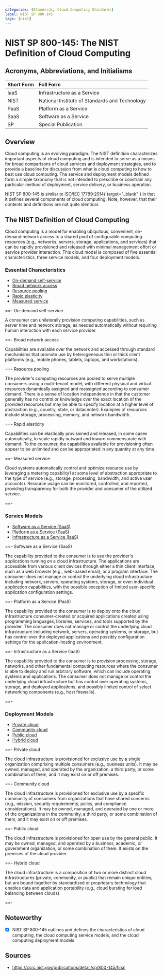 ```yaml
---
categories: [Standards, Cloud Computing Standards]
label: NIST SP 800-145
tags: [nist]
---
```


# NIST SP 800-145: The NIST Definition of Cloud Computing

## Acronyms, Abbreviations, and Initialisms

Short Form | Full Form
:--- | :---
IaaS | Infrastructure as a Service
NIST | National Institute of Standards and Technology
PaaS | Platform as a Service
SaaS | Software as a Service
SP | Special Publication

## Overview

Cloud computing is an evolving paradigm. The NIST definition characterizes important aspects of cloud computing and is intended to serve as a means for broad comparisons of cloud services and deployment strategies, and to provide a baseline for discussion from what is cloud computing to how to best use cloud computing. The service and deployment models defined form a simple taxonomy that is not intended to prescribe or constrain any particular method of deployment, service delivery, or business operation.

NIST SP 800-145 is similar to [ISO/IEC 17789:2014](/standards/iso-iec-17789-2014.md){ target="_blank" } in that it defines several components of cloud computing. Note, however, that their contents and definitions are not quite identical.

## The NIST Definition of Cloud Computing

Cloud computing is a model for enabling ubiquitous, convenient, on-demand network access to a shared pool of configurable computing resources (e.g., networks, servers, storage, applications, and services) that can be rapidly provisioned and released with minimal management effort or service provider interaction. This cloud model is composed of five essential characteristics, three service models, and four deployment models.

### Essential Characteristics

- [On-demand self-service](#on-demand-self-service)
- [Broad network access](#broad-network-access)
- [Resource pooling](#resource-pooling)
- [Rapic elasticity](#rapid-elasticity)
- [Measured service](#measured-service)

==- On-demand self-service

A consumer can unilaterally provision computing capabilities, such as server time and network storage, as needed automatically without requiring human interaction with each service provider. 

==- Broad network access

Capabilities are available over the network and accessed through standard mechanisms that promote use by heterogeneous thin or thick client platforms (e.g., mobile phones, tablets, laptops, and workstations).

==- Resource pooling

The provider's computing resources are pooled to serve multiple consumers using a multi-tenant model, with different physical and virtual resources dynamically assigned and reassigned according to consumer demand. There is a sense of location independence in that the customer generally has no control or knowledge over the exact location of the provided resources but may be able to specify location at a higher level of abstraction (e.g., country, state, or datacenter). Examples of resources include storage, processing, memory, and network bandwidth.

==- Rapid elasticity

Capabilities can be elastically provisioned and released, in some cases automatically, to scale rapidly outward and inward commensurate with demand. To the consumer, the capabilities available for provisioning often appear to be unlimited and can be appropriated in any quantity at any time.

==- Measured service

Cloud systems automatically control and optimize resource use by leveraging a metering capability1 at some level of abstraction appropriate to the type of service (e.g., storage, processing, bandwidth, and active user accounts). Resource usage can be monitored, controlled, and reported, providing transparency for both the provider and consumer of the utilized service.

==-

### Service Models

- [Software as a Service (SaaS)](#software-as-a-service-saas)
- [Platform as a Service (PaaS)](#platform-as-a-service-paas)
- [Infrastructure as a Service (IaaS)](#infrastructure-as-a-service-iaas)

==- Software as a Service (SaaS)

The capability provided to the consumer is to use the provider's applications running on a cloud infrastructure. The applications are accessible from various client devices through either a thin client interface, such as a web browser (e.g., web-based email), or a program interface. The consumer does not manage or control the underlying cloud infrastructure including network, servers, operating systems, storage, or even individual application capabilities, with the possible exception of limited user-specific application configuration settings.

==- Platform as a Service (PaaS)

The capability provided to the consumer is to deploy onto the cloud infrastructure consumer-created or acquired applications created using programming languages, libraries, services, and tools supported by the provider. The consumer does not manage or control the underlying cloud infrastructure including network, servers, operating systems, or storage, but has control over the deployed applications and possibly configuration settings for the application-hosting environment.

==- Infrastructure as a Service (IaaS)

The capability provided to the consumer is to provision processing, storage, networks, and other fundamental computing resources where the consumer is able to deploy and run arbitrary software, which can include operating systems and applications. The consumer does not manage or control the underlying cloud infrastructure but has control over operating systems, storage, and deployed applications; and possibly limited control of select networking components (e.g., host firewalls).

==-

### Deployment Models

- [Private cloud](#private-cloud)
- [Community cloud](#community-cloud)
- [Public cloud](#public-cloud)
- [Hybrid cloud](#hybrid-cloud)

==- Private cloud

The cloud infrastructure is provisioned for exclusive use by a single organization comprising multiple consumers (e.g., business units). It may be owned, managed, and operated by the organization, a third party, or some combination of them, and it may exist on or off premises.

==- Community cloud

The cloud infrastructure is provisioned for exclusive use by a specific community of consumers from organizations that have shared concerns (e.g., mission, security requirements, policy, and compliance considerations). It may be owned, managed, and operated by one or more of the organizations in the community, a third party, or some combination of them, and it may exist on or off premises.

==- Public cloud

The cloud infrastructure is provisioned for open use by the general public. It may be owned, managed, and operated by a business, academic, or government organization, or some combination of them. It exists on the premises of the cloud provider.

==- Hybrid cloud

The cloud infrastructure is a composition of two or more distinct cloud infrastructures (private, community, or public) that remain unique entities, but are bound together by standardized or proprietary technology that enables data and application portability (e.g., cloud bursting for load balancing between clouds). 

==-

## Noteworthy

- [x] NIST SP 800-145 outlines and defines the characteristics of cloud computing, the cloud computing service models, and the cloud computing deployment models.

## Sources

- https://csrc.nist.gov/publications/detail/sp/800-145/final